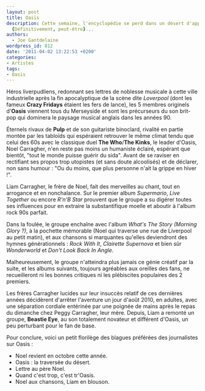 ```yaml
---
layout: post
title: Oasis
description: Cette semaine, l'encyclopédie se perd dans un désert d'approximations.
  {Définitivement, peut-être}...
authors:
  - Joe Gantdelaine
wordpress_id: 812
date: '2011-04-02 13:22:53 +0200'
categories:
- Artistes
tags:
- Oasis
---
```

Héros liverpudliens, redonnant ses lettres de noblesse musicale à cette ville industrielle après la fin apocalyptique de la scène dite *Loverpool* (dont les fameux __Crazy Fridays__ étaient les fers de lance), les 5 membres originels d'__Oasis__ viennent tous du Merseyside et sont les précurseurs du son brit-pop qui dominera le paysage musical anglais dans les années 90.

Éternels rivaux de __Pulp__ et de son guitariste binoclard, rivalité en partie montée par les tabloïds qui espéraient retrouver le même climat tendu que celui des 60s avec le classique duel __The Who__/__The Kinks__, le leader d'Oasis, Noel Carragher, n'en reste pas moins un humaniste éclairé, espérant que bientôt, "tout le monde puisse guérir du sida". Avant de se raviser en rectifiant ses propos trop utopistes (et sans doute alcoolisés) et de déclarer, non sans humour : "Ou du moins, que plus personne n'ait la grippe en hiver !".

Liam Carragher, le frère de Noel, fait des merveilles au chant, tout en arrogance et en nonchalance. Sur le premier album *Supermario*, *Live Together* ou encore *R'n'B Star* prouvent que le groupe a su digérer toutes ses influences pour en extraire la substantifique moelle et aboutir à l'album rock 90s parfait.

Dans la foulée, le groupe enchaîne avec l'album *What's The Story (Morning Glory ?)*, à la pochette mémorable (Noel qui traverse une rue de Liverpool au petit matin), et aux chansons si marquantes qu'elles deviendront des hymnes générationnels : *Rock With It*, *Clairette Supernova* et bien sûr *Wonderworld* et *Don't Look Back In Angle*.

Malheureusement, le groupe n'atteindra plus jamais ce génie créatif par la suite, et les albums suivants, toujours agréables aux oreilles des fans, ne recueilleront ni les bonnes critiques ni les plébiscites populaires des 2 premiers.

Les frères Carragher lucides sur leur insuccès relatif de ces dernières années décidèrent d'arrêter l'aventure un jour d'août 2010, en adultes, avec une séparation cordiale entérinée par une poignée de mains après le repas du dimanche chez Peggy Carragher, leur mère. Depuis, Liam a remonté un groupe, __Beastie Eye__, au son totalement novateur et différent d'Oasis, un peu perturbant pour le fan de base.

Pour conclure, voici un petit florilège des blagues préférées des journalistes sur Oasis :

- Noel revient en octobre cette année.
- Oasis : la traversée du désert.
- Lettre au père Noel.
- Quand c'est trop, c'est tr'Oasis.
- Noel aux chansons, Liam en blouson.
